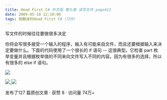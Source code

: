 ```yaml
---
title: Head First C# 中文版 第九章 读写文件 page412
date: 2009-05-10 12:10:00
tags: 我翻译的Head First C#（习作）
---
```

写文件的时候往往要做很多决定

  

你将会写很多接受一个输入的程序，输入有可能来自文件，而且还要根据输入来决定要做什么。下面的代码使用了一个很长的  if  语句  \--  这很典型。它检查
part  枚举变量并且根据枚举值的不同来向文件写入不同的内容。因为有很多的选择，所以有很多的  else if  语句。

  

![](https://p-blog.csdn.net/images/p_blog_csdn_net/cuipengfei1/EntryImages/20090510/2009-05-10_12-03-02.jpg)



[ ![](https://profile.csdnimg.cn/5/2/5/3_cuipengfei1)
![](https://g.csdnimg.cn/static/user-reg-year/1x/11.png)
](https://blog.csdn.net/cuipengfei1)



发布了127 篇原创文章  ·  获赞 8  ·  访问量 74万+

